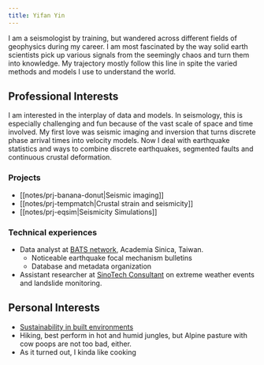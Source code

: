 ```yaml
---
title: Yifan Yin
---
```


I am a seismologist by training, but wandered across different fields of geophysics during my career. I am most fascinated by the way solid earth scientists pick up various signals from the seemingly chaos and turn them into knowledge. My trajectory mostly follow this line in spite the varied methods and models I use to understand the world.

## Professional Interests
I am interested in the interplay of data and models. In seismology, this is especially challenging and fun because of the vast scale of space and time involved. My first love was seismic imaging and inversion that turns discrete phase arrival times into velocity models. Now I deal with earthquake statistics and ways to combine discrete earthquakes, segmented faults and continuous crustal deformation.

### Projects
- [[notes/prj-banana-donut|Seismic imaging]]
- [[notes/prj-tempmatch|Crustal strain and seismicity]]
- [[notes/prj-eqsim|Seismicity Simulations]]


### Technical experiences
- Data analyst at [BATS network](https://bats.earth.sinica.edu.tw/), Academia Sinica, Taiwan.
    - Noticeable earthquake focal mechanism bulletins
    - Database and metadata organization
- Assistant researcher at [SinoTech Consultant](https://www.sinotech.org.tw/) on extreme weather events and landslide monitoring.

## Personal Interests
- [Sustainability in built environments](notes/Better%20built%20environmemts.md)
- Hiking, best perform in hot and humid jungles, but Alpine pasture with cow poops are not too bad, either.
- As it turned out, I kinda like cooking
